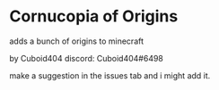 # Cornucopia of Origins
adds a bunch of origins to minecraft

by Cuboid404
discord: Cuboid404#6498

make a suggestion in the issues tab and i might add it.


